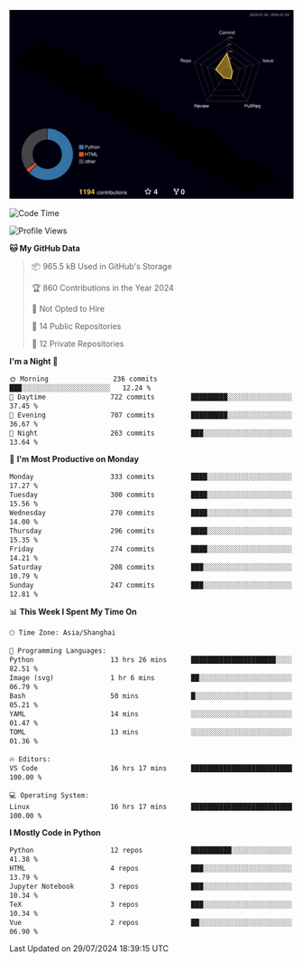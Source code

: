 <!--![](https://raw.githubusercontent.com/BorisYang326/BorisYang326/output/github-contribution-grid-snake-dark.svg) -->
![](./profile-3d-contrib/profile-night-rainbow.svg)
<!--START_SECTION:waka-->
![Code Time](http://img.shields.io/badge/Code%20Time-331%20hrs%201%20min-blue)

![Profile Views](http://img.shields.io/badge/Profile%20Views-0-blue)

**🐱 My GitHub Data** 

> 📦 965.5 kB Used in GitHub's Storage 
 > 
> 🏆 860 Contributions in the Year 2024
 > 
> 🚫 Not Opted to Hire
 > 
> 📜 14 Public Repositories 
 > 
> 🔑 12 Private Repositories 
 > 
**I'm a Night 🦉** 

```text
🌞 Morning                236 commits         ███░░░░░░░░░░░░░░░░░░░░░░   12.24 % 
🌆 Daytime                722 commits         █████████░░░░░░░░░░░░░░░░   37.45 % 
🌃 Evening                707 commits         █████████░░░░░░░░░░░░░░░░   36.67 % 
🌙 Night                  263 commits         ███░░░░░░░░░░░░░░░░░░░░░░   13.64 % 
```
📅 **I'm Most Productive on Monday** 

```text
Monday                   333 commits         ████░░░░░░░░░░░░░░░░░░░░░   17.27 % 
Tuesday                  300 commits         ████░░░░░░░░░░░░░░░░░░░░░   15.56 % 
Wednesday                270 commits         ████░░░░░░░░░░░░░░░░░░░░░   14.00 % 
Thursday                 296 commits         ████░░░░░░░░░░░░░░░░░░░░░   15.35 % 
Friday                   274 commits         ████░░░░░░░░░░░░░░░░░░░░░   14.21 % 
Saturday                 208 commits         ███░░░░░░░░░░░░░░░░░░░░░░   10.79 % 
Sunday                   247 commits         ███░░░░░░░░░░░░░░░░░░░░░░   12.81 % 
```


📊 **This Week I Spent My Time On** 

```text
🕑︎ Time Zone: Asia/Shanghai

💬 Programming Languages: 
Python                   13 hrs 26 mins      █████████████████████░░░░   82.51 % 
Image (svg)              1 hr 6 mins         ██░░░░░░░░░░░░░░░░░░░░░░░   06.79 % 
Bash                     50 mins             █░░░░░░░░░░░░░░░░░░░░░░░░   05.21 % 
YAML                     14 mins             ░░░░░░░░░░░░░░░░░░░░░░░░░   01.47 % 
TOML                     13 mins             ░░░░░░░░░░░░░░░░░░░░░░░░░   01.36 % 

🔥 Editors: 
VS Code                  16 hrs 17 mins      █████████████████████████   100.00 % 

💻 Operating System: 
Linux                    16 hrs 17 mins      █████████████████████████   100.00 % 
```

**I Mostly Code in Python** 

```text
Python                   12 repos            ██████████░░░░░░░░░░░░░░░   41.38 % 
HTML                     4 repos             ███░░░░░░░░░░░░░░░░░░░░░░   13.79 % 
Jupyter Notebook         3 repos             ███░░░░░░░░░░░░░░░░░░░░░░   10.34 % 
TeX                      3 repos             ███░░░░░░░░░░░░░░░░░░░░░░   10.34 % 
Vue                      2 repos             ██░░░░░░░░░░░░░░░░░░░░░░░   06.90 % 
```




 Last Updated on 29/07/2024 18:39:15 UTC
<!--END_SECTION:waka-->
